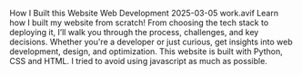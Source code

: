 How I Built this Website
Web Development
2025-03-05
work.avif
Learn how I built my website from scratch! From choosing the tech stack to deploying it, I’ll walk you through the process, challenges, and key decisions. Whether you're a developer or just curious, get insights into web development, design, and optimization.
This website is built with Python, CSS and HTML. I tried to avoid using javascript as much as possible.
